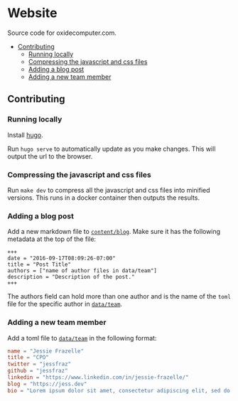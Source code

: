 # Website

Source code for oxidecomputer.com.

* [Contributing](README.md#contributing)
    * [Running locally](README.md#running-locally)
    * [Compressing the javascript and css files](README.md#compressing-the-javascript-and-css-files)
    * [Adding a blog post](README.md#adding-a-blog-post)
    * [Adding a new team member](README.md#adding-a-new-team-member)

## Contributing

### Running locally

Install [hugo](https://gohugo.io/).

Run `hugo serve` to automatically update as you make changes. This will output
the url to the browser.

### Compressing the javascript and css files

Run `make dev` to compress all the javascript and css files into minified
versions. This runs in a docker container then outputs the results.

### Adding a blog post

Add a new markdown file to [`content/blog`](content/blog). Make sure it has the
following metadata at the top of the file:

```
+++
date = "2016-09-17T08:09:26-07:00"
title = "Post Title"
authors = ["name of author files in data/team"]
description = "Description of the post."
+++
```

The authors field can hold more than one author and is the name of the `toml`
file for the specific author in [`data/team`](data/team).

### Adding a new team member

Add a toml file to [`data/team`](data/team) in the following format:

```toml
name = "Jessie Frazelle"
title = "CPO"
twitter = "jessfraz"
github = "jessfraz"
linkedin = "https://www.linkedin.com/in/jessie-frazelle/"
blog = "https://jess.dev"
bio = "Lorem ipsum dolor sit amet, consectetur adipiscing elit, sed do eiusmod tempor incididunt ut labore et dolore magna aliqua. Ut enim ad minim veniam, quis nostrud exercitation ullamco laboris nisi ut aliquip ex ea commodo consequat. Duis aute irure dolor in reprehenderit in voluptate velit esse cillum dolore eu fugiat nulla pariatur. Excepteur sint occaecat cupidatat non proident, sunt in culpa qui officia deserunt mollit anim id est laborum."
```
